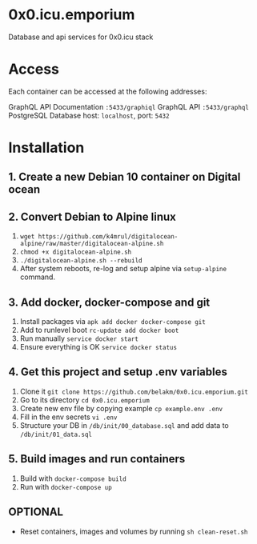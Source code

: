 # 0x0.icu.emporium

Database and api services for 0x0.icu stack

# Access

Each container can be accessed at the following addresses:

GraphQL API Documentation	`:5433/graphiql`
GraphQL API	`:5433/graphql`
PostgreSQL Database	host: `localhost`, port: `5432`

# Installation

## 1. Create a new Debian 10 container on Digital ocean

## 2. Convert Debian to Alpine linux

1. `wget https://github.com/k4mrul/digitalocean-alpine/raw/master/digitalocean-alpine.sh`
2. `chmod +x digitalocean-alpine.sh`
3. `./digitalocean-alpine.sh --rebuild`
4. After system reboots, re-log and setup alpine via `setup-alpine` command.

## 3. Add docker, docker-compose and git

1. Install packages via `apk add docker docker-compose git`
2. Add to runlevel boot `rc-update add docker boot`
3. Run manually `service docker start`
4. Ensure everything is OK `service docker status`

## 4. Get this project and setup .env variables

1. Clone it `git clone https://github.com/belakm/0x0.icu.emporium.git`
2. Go to its directory `cd 0x0.icu.emporium`
3. Create new env file by copying example `cp example.env .env`
4. Fill in the env secrets `vi .env`
5. Structure your DB in `/db/init/00_database.sql` and add data to `/db/init/01_data.sql`

## 5. Build images and run containers

1. Build with `docker-compose build`
2. Run with `docker-compose up`

## OPTIONAL

- Reset containers, images and volumes by running `sh clean-reset.sh`